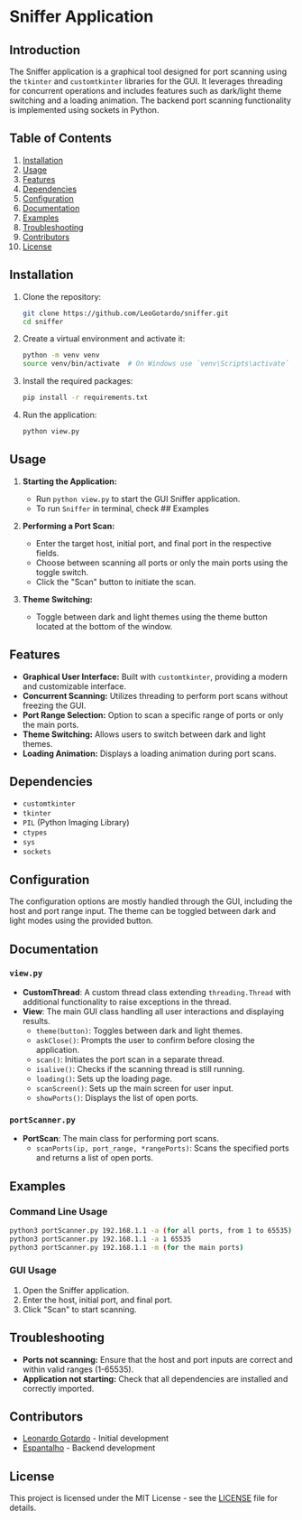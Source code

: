 # Sniffer Application

## Introduction

The Sniffer application is a graphical tool designed for port scanning using the `tkinter` and `customtkinter` libraries for the GUI. It leverages threading for concurrent operations and includes features such as dark/light theme switching and a loading animation. The backend port scanning functionality is implemented using sockets in Python.

## Table of Contents

1. [Installation](#installation)
2. [Usage](#usage)
3. [Features](#features)
4. [Dependencies](#dependencies)
5. [Configuration](#configuration)
6. [Documentation](#documentation)
7. [Examples](#examples)
8. [Troubleshooting](#troubleshooting)
9. [Contributors](#contributors)
10. [License](#license)

## Installation

1. Clone the repository:
    ```sh
    git clone https://github.com/LeoGotardo/sniffer.git
    cd sniffer
    ```

2. Create a virtual environment and activate it:
    ```sh
    python -m venv venv
    source venv/bin/activate  # On Windows use `venv\Scripts\activate`
    ```

3. Install the required packages:
    ```sh
    pip install -r requirements.txt
    ```

4. Run the application:
    ```sh
    python view.py
    ```

## Usage

1. **Starting the Application:**
    - Run `python view.py` to start the GUI Sniffer application.
    - To run `Sniffer` in terminal, check ## Examples

2. **Performing a Port Scan:**
    - Enter the target host, initial port, and final port in the respective fields.
    - Choose between scanning all ports or only the main ports using the toggle switch.
    - Click the "Scan" button to initiate the scan.

3. **Theme Switching:**
    - Toggle between dark and light themes using the theme button located at the bottom of the window.

## Features

- **Graphical User Interface:** Built with `customtkinter`, providing a modern and customizable interface.
- **Concurrent Scanning:** Utilizes threading to perform port scans without freezing the GUI.
- **Port Range Selection:** Option to scan a specific range of ports or only the main ports.
- **Theme Switching:** Allows users to switch between dark and light themes.
- **Loading Animation:** Displays a loading animation during port scans.

## Dependencies

- `customtkinter`
- `tkinter`
- `PIL` (Python Imaging Library)
- `ctypes`
- `sys`
- `sockets`

## Configuration

The configuration options are mostly handled through the GUI, including the host and port range input. The theme can be toggled between dark and light modes using the provided button.

## Documentation

### `view.py`

- **CustomThread**: A custom thread class extending `threading.Thread` with additional functionality to raise exceptions in the thread.
- **View**: The main GUI class handling all user interactions and displaying results.
    - `theme(button)`: Toggles between dark and light themes.
    - `askClose()`: Prompts the user to confirm before closing the application.
    - `scan()`: Initiates the port scan in a separate thread.
    - `isalive()`: Checks if the scanning thread is still running.
    - `loading()`: Sets up the loading page.
    - `scanScreen()`: Sets up the main screen for user input.
    - `showPorts()`: Displays the list of open ports.

### `portScanner.py`

- **PortScan**: The main class for performing port scans.
    - `scanPorts(ip, port_range, *rangePorts)`: Scans the specified ports and returns a list of open ports.

## Examples

### Command Line Usage

```sh
python3 portScanner.py 192.168.1.1 -a (for all ports, from 1 to 65535)
python3 portScanner.py 192.168.1.1 -a 1 65535
python3 portScanner.py 192.168.1.1 -m (for the main ports)
```

### GUI Usage

1. Open the Sniffer application.
2. Enter the host, initial port, and final port.
3. Click "Scan" to start scanning.

## Troubleshooting

- **Ports not scanning:** Ensure that the host and port inputs are correct and within valid ranges (1-65535).
- **Application not starting:** Check that all dependencies are installed and correctly imported.

## Contributors

- [Leonardo Gotardo](https://github.com/LeoGotardo) - Initial development
- [Espantalho](https://github.com/lilchoppa) - Backend development

## License

This project is licensed under the MIT License - see the [LICENSE](https://github.com/LeoGotardo/Sniffer/blob/main/LICENSE) file for details.
